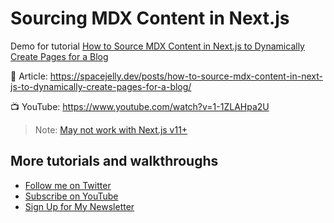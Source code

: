 # Sourcing MDX Content in Next.js

Demo for tutorial [How to Source MDX Content in Next.js to Dynamically Create Pages for a Blog](https://spacejelly.dev/posts/how-to-source-mdx-content-in-next-js-to-dynamically-create-pages-for-a-blog/)

📝 Article: https://spacejelly.dev/posts/how-to-source-mdx-content-in-next-js-to-dynamically-create-pages-for-a-blog/

📺 YouTube: https://www.youtube.com/watch?v=1-1ZLAHpa2U

> Note: [May not work with Next.js v11+](https://github.com/vercel/next.js/discussions/26186)

## More tutorials and walkthroughs
* [Follow me on Twitter](https://twitter.com/colbyfayock)
* [Subscribe on YouTube](https://www.youtube.com/colbyfayock)
* [Sign Up for My Newsletter](https://colbyfayock.com/newsletter)
